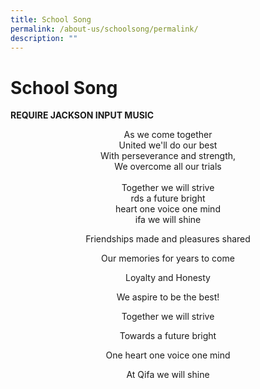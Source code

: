 ```yaml
---
title: School Song
permalink: /about-us/schoolsong/permalink/
description: ""
---
```

School Song
===========

**REQUIRE JACKSON INPUT MUSIC**

<center>As we come together<br>United we'll do our best<br>With perseverance and strength,<br>We overcome all our trials<br><br>Together we will strive<br>rds a future bright<br>heart one voice one mind<br>ifa we will shine

  

Friendships made and pleasures shared

Our memories for years to come

Loyalty and Honesty

We aspire to be the best!

  

Together we will strive

Towards a future bright

One heart one voice one mind

At Qifa we will shine</center>